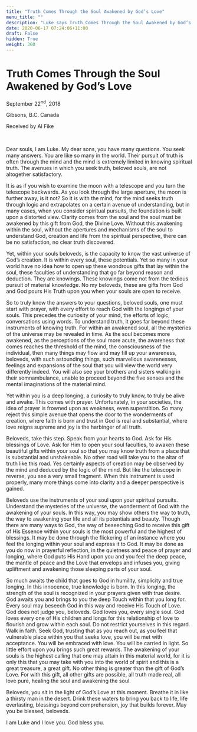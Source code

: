 ```yaml
---
title: "Truth Comes Through the Soul Awakened by God’s Love"
menu_title: ""
description: "Luke says Truth Comes Through the Soul Awakened by God’s Love"
date: 2020-06-17 07:24:06+11:00
draft: False
hidden: True
weight: 360
---
```

# Truth Comes Through the Soul Awakened by God’s Love

September 22<sup>nd</sup>, 2018

Gibsons, B.C. Canada

Received by Al Fike

 

Dear souls, I am Luke. My dear sons, you have many questions. You seek many answers. You are like so many in the world. Their pursuit of truth is often through the mind and the mind is extremely limited in knowing spiritual truth. The avenues in which you seek truth, beloved souls, are not altogether satisfactory.

It is as if you wish to examine the moon with a telescope and you turn the telescope backwards. As you look through the large aperture, the moon is further away, is it not? So it is with the mind, for the mind seeks truth through logic and extrapolates on a certain avenue of understanding, but in many cases, when you consider spiritual pursuits, the foundation is built upon a distorted view. Clarity comes from the soul and the soul must be awakened by this gift from God, the Divine Love. Without this awakening within the soul, without the apertures and mechanisms of the soul to understand God, creation and life from the spiritual perspective, there can be no satisfaction, no clear truth discovered.  

Yet, within your souls beloveds, is the capacity to know the vast universe of God’s creation. It is within every soul, these potentials. Yet so many in your world have no idea how to open up these wondrous gifts that lay within the soul, these faculties of understanding that go far beyond reason and deduction. They are knowings. These knowings come not from the tedious pursuit of material knowledge. No my beloveds, these are gifts from God and God pours His Truth upon you when your souls are open to receive. 

So to truly know the answers to your questions, beloved souls, one must start with prayer, with every effort to reach God with the longings of your souls. 
This precedes the curiosity of your mind, the efforts of logic, conversations using words. To understand truth, it goes far beyond these instruments of knowing truth. For within an awakened soul, all the mysteries of the universe may be revealed in time. As the soul becomes more awakened, as the perceptions of the soul more acute, the awareness that comes reaches the threshold of the mind, the consciousness of the individual, then many things may flow and may fill up your awareness, beloveds, with such astounding things, such marvellous awarenesses, feelings and expansions of the soul that you will view the world very differently indeed. You will also see your brothers and sisters walking in their somnambulance, unable to proceed beyond the five senses and the mental imaginations of the material mind. 

Yet within you is a deep longing, a curiosity to truly know, to truly be alive and awake. This comes with prayer. Unfortunately, in your societies, the idea of prayer is frowned upon as weakness, even superstition. So many reject this simple avenue that opens the door to the wonderments of creation, where faith is born and trust in God is real and substantial, where love reigns supreme and joy is the harbinger of all truth. 

Beloveds, take this step. Speak from your hearts to God. Ask for His blessings of Love. Ask for Him to open your soul faculties, to awaken these beautiful gifts within your soul so that you may know truth from a place that is substantial and unshakeable. No other road will take you to the altar of truth like this road. Yes certainly aspects of creation may be observed by the mind and deduced by the logic of the mind. But like the telescope in reverse, you see a very small fragment. When this instrument is used properly, many more things come into clarity and a deeper perspective is gained. 

Beloveds use the instruments of your soul upon your spiritual pursuits. Understand the mysteries of the universe, the wonderment of God with the awakening of your souls. In this way, you may show others the way to truth, the way to awakening your life and all its potentials and beauty. Though there are many ways to God, the way of beseeching God to receive this gift of His Essence within your souls is the most powerful and the highest of blessings. It may be done through the flickering of an instance where you feel the longing within your soul and express it to God. It may be done as you do now in prayerful reflection, in the quietness and peace of prayer and longing, where God puts His Hand upon you and you feel the deep peace, the mantle of peace and the Love that envelops and infuses you, giving upliftment and awakening those sleeping parts of your soul. 

So much awaits the child that goes to God in humility, simplicity and true longing. In this innocence, true knowledge is born. In this longing, the strength of the soul is recognized in your prayers given with true desire. God awaits you and brings to you the deep Touch within that you long for. Every soul may beseech God in this way and receive His Touch of Love. God does not judge you, beloveds. God loves you, every single soul. God loves every one of His children and longs for this relationship of love to flourish and grow within each soul. Do not restrict yourselves in this regard. Walk in faith. Seek God, trusting that as you reach out, as you feel that vulnerable place within you that seeks love, you will be met with acceptance. You will be embraced with love. You will be carried in light. So little effort upon you brings such great rewards. The awakening of your souls is the highest calling that one may attain in this material world, for it is only this that you may take with you into the world of spirit and this is a great treasure, a great gift. No other thing is greater than the gift of God’s Love. For with this gift, all other gifts are possible, all truth made real, all love pure, healing the soul and awakening the soul. 

Beloveds, you sit in the light of God’s Love at this moment. Breathe it in like a thirsty man in the desert. Drink these waters to bring you back to life, life everlasting, blessings beyond comprehension, joy that builds forever. May you be blessed, beloveds. 

I am Luke and I love you. God bless you. 